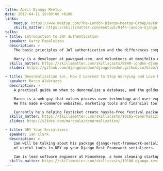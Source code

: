 ```yaml
---
title: April Django Meetup
date: 2017-04-11 19:00:00 +0100
links:
    meetup: https://www.meetup.com/The-London-Django-Meetup-Group/events/238464120/
    skills_matter: https://skillsmatter.com/meetups/9144-london-django-april-meetup
talks:
- title: Introduction to JWT authentication
  speaker: Harry Papaloizou
  description: >
    The basic principles of JWT authentication and the differences compared to sessions.

    Harry is a developer at pawsquad.com, and volunteers at omnifolio.org.
  skills_matter: https://skillsmatter.com/skillscasts/9849-london-django-april-meetup
  slides: https://github.com/djangolondon/djangolondon.github.io/blob/master/meetups/Slides/json-web-tokens.pdf

- title: Denormalization (or, How I Learned to Stop Worrying and Love Data Redundancy) 
  speaker: Marco Alabruzzo
  description: >
    A practical guide on when to denormalize a database, and the golden rules to do it right.

    Marco is a web guy that values process over technology and user experience over everything.
    He has made e-commerce websites, marketing tools and financial tools. 

    Currently he's helping Festicket create hassle-free festival packages.
  skills_matter: https://skillsmatter.com/skillscasts/10105-denormalization-or-how-i-learned-to-stop-worrying-and-love-data-redundancy
  slides: http://slides.com/marcoala/denormalization/

- title: DRY Your Serializers  
  speaker: Ian Clark
  description: >
    Ian will be talking about his package django-rest-framework-serializer-extensions - a collection
    of useful tools to DRY up your Django Rest Framework serializers. 

    Ian is lead software engineer at Housekeep, a home cleaning startup. 
  skills_matter: https://skillsmatter.com/skillscasts/10106-django-rest-framework-serializers
---
```

